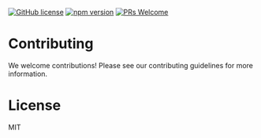 [![GitHub license](https://img.shields.io/badge/license-MIT-blue.svg)](https://github.com/ralusek/totemic/blob/master/LICENSE)
[![npm version](https://img.shields.io/npm/v/totemic.svg?style=flat)](https://www.npmjs.com/package/totemic)
[![PRs Welcome](https://img.shields.io/badge/PRs-welcome-brightgreen.svg)](https://github.com/ralusek/totemic/blob/master/LICENSE)


# Contributing
We welcome contributions! Please see our contributing guidelines for more information.

# License
MIT
